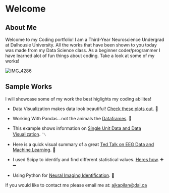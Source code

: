 # Welcome

## About Me
Welcome to my Coding portfolio! I am a Third-Year Neuroscience Undergrad at Dalhousie University. All the works that have been shown to you today was made from my Data Science class. As a beginner coder/programmer I have learned alot of fun things about coding. Take a look at some of my works!

![IMG_4286](https://user-images.githubusercontent.com/94637743/142765958-fdb2c399-764d-44ae-b32d-7f7a44bcdfcf.jpg)





## Sample Works

I will showcase some of my work the best higlights my coding abilites!

- Data Visualization makes data look beautiful! [Check these plots out](Data_Visualization.md). :eyes:  

- Working With Pandas...not the animals the [Dataframes](pandas_dataframe.md). :panda_face:

- This example shows information on [Single Unit Data and Data Visualization](Single_Unit_PSTH_Plots.md). :part_alternation_mark:

- Here is a quick visual summary of a great [Ted Talk on EEG Data and Machine Learning](EEG_Mach_TT.md). :robot:

- I used Scipy to identify and find different statistical values. [Heres how](One_Tailed_Ttest_EDA.md). :heavy_plus_sign: :heavy_minus_sign:

- Using Python for [Neural Imaging Identification](Neural_Imaging.md). :brain:

If you would like to contact me please email me at:
[ajkapilan@dal.ca](mailto:ajkapilan@dal.ca)

